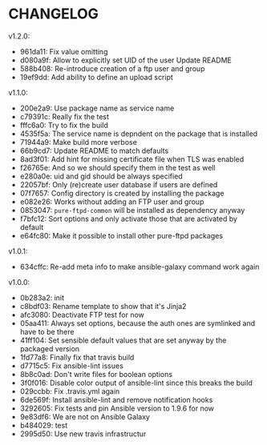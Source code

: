 CHANGELOG
=========

v1.2.0:

* 961da11: Fix value omitting
* d080a9f: Allow to explicitly set UID of the user Update README
* 588b408: Re-introduce creation of a ftp user and group
* 19ef9dd: Add ability to define an upload script

v1.1.0:

* 200e2a9: Use package name as service name
* c79391c: Really fix the test
* fffc6a0: Try to fix the build
* 4535f5a: The service name is depndent on the package that is installed
* 71944a9: Make build more verbose
* 66b9cd7: Update README to match defaults
* 8ad3f01: Add hint for missing certificate file when TLS was enabled
* f26765e: And so we should specify them in the test as well
* e280a0e: uid and gid should be always specified
* 22057bf: Only (re)create user database if users are defined
* 07f7657: Config directory is created by installing the package
* e082e26: Works without adding an FTP user and group
* 0853047: `pure-ftpd-common` will be installed as dependency anyway
* f7bfc12: Sort options and only activate those that are activated by default
* e64fc80: Make it possible to install other pure-ftpd packages

v1.0.1:

* 634cffc: Re-add meta info to make ansible-galaxy command work again

v1.0.0:

* 0b283a2: init
* c8bdf03: Rename template to show that it's Jinja2
* afc3080: Deactivate FTP test for now
* 05aa411: Always set options, because the auth ones are symlinked and have to be there
* 41ff104: Set sensible default values that are set anyway by the packaged version
* 1fd77a8: Finally fix that travis build
* d7715c5: Fix ansible-lint issues
* 8b8c0ad: Don't write files for boolean options
* 3f0f016: Disable color output of ansible-lint since this breaks the build
* 029ccbb: Fix .travis.yml again
* 6de569f: Install ansible-lint and remove notification hooks
* 3292605: Fix tests and pin Ansible version to 1.9.6 for now
* 9e83df6: We are not on Ansible Galaxy
* b484029: test
* 2995d50: Use new travis infrastructur

